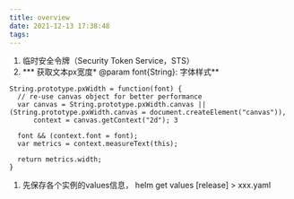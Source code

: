 ```yaml
---
title: overview
date: 2021-12-13 17:38:48
tags:
---
```


1.  临时安全令牌（Security Token Service，STS）
2.  *** 获取文本px宽度* @param font{String}: 字体样式**

```
String.prototype.pxWidth = function(font) {
  // re-use canvas object for better performance
  var canvas = String.prototype.pxWidth.canvas || (String.prototype.pxWidth.canvas = document.createElement("canvas")),
      context = canvas.getContext("2d"); 3

  font && (context.font = font);
  var metrics = context.measureText(this);

  return metrics.width;
}
```

1. 先保存各个实例的values信息， helm get values [release] > xxx.yaml